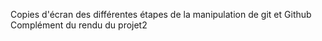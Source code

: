 Copies d'écran des différentes étapes de la manipulation de git et Github
Complément du rendu du projet2
